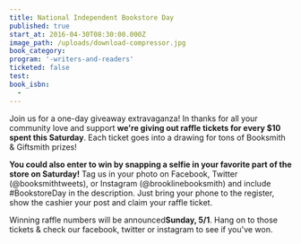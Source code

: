```yaml
---
title: National Independent Bookstore Day
published: true
start_at: 2016-04-30T08:30:00.000Z
image_path: /uploads/download-compressor.jpg
book_category:
program: '-writers-and-readers'
ticketed: false
test:
book_isbn:
  -
---
```



Join us for a one-day giveaway extravaganza! In thanks for all your community love and support **we're giving out raffle tickets for every $10 spent this Saturday**. Each ticket goes into a drawing for tons of Booksmith & Giftsmith prizes!

**You could also enter to win by snapping a selfie in your favorite part of the store on Saturday!** Tag us in your photo on Facebook, Twitter (@booksmithtweets), or Instagram (@brooklinebooksmith) and include #BookstoreDay in the description. Just bring your phone to the register, show the cashier your post and claim your raffle ticket.

Winning raffle numbers will be announced**Sunday, 5/1**. Hang on to those tickets & check our facebook, twitter or instagram to see if you've won.